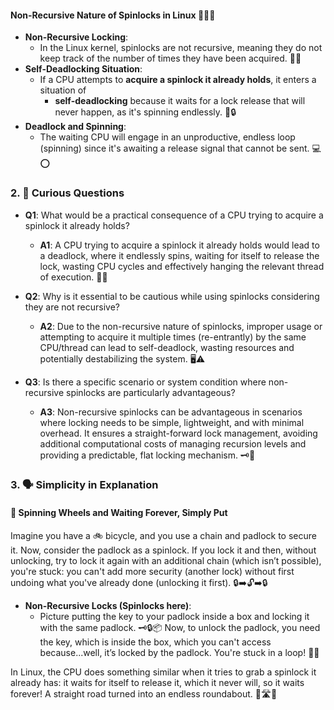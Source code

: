 #### Non-Recursive Nature of Spinlocks in Linux 🔄🚫📘

- **Non-Recursive Locking**:
  - In the Linux kernel, spinlocks are not recursive, meaning they do not keep track of the number of times they have been acquired. 🛑🔄
- **Self-Deadlocking Situation**:
  - If a CPU attempts to **acquire a spinlock it already holds**, it enters a situation of 
    - **self-deadlocking** because it waits for a lock release that will never happen, as it's spinning endlessly. 🔄🔒
- **Deadlock and Spinning**:
  - The waiting CPU will engage in an unproductive, endless loop (spinning) since it's awaiting a release signal that cannot be sent. 💻⭕

### 2. 🤔 Curious Questions 

- **Q1**: What would be a practical consequence of a CPU trying to acquire a spinlock it already holds?
  - **A1**: A CPU trying to acquire a spinlock it already holds would lead to a deadlock, where it endlessly spins, waiting for itself to release the lock, wasting CPU cycles and effectively hanging the relevant thread of execution. 🔄🚫

- **Q2**: Why is it essential to be cautious while using spinlocks considering they are not recursive?
  - **A2**: Due to the non-recursive nature of spinlocks, improper usage or attempting to acquire it multiple times (re-entrantly) by the same CPU/thread can lead to self-deadlock, wasting resources and potentially destabilizing the system. 🖥️⚠️

- **Q3**: Is there a specific scenario or system condition where non-recursive spinlocks are particularly advantageous?
  - **A3**: Non-recursive spinlocks can be advantageous in scenarios where locking needs to be simple, lightweight, and with minimal overhead. It ensures a straight-forward lock management, avoiding additional computational costs of managing recursion levels and providing a predictable, flat locking mechanism. 🗝️🔄

### 3. 🗣️ Simplicity in Explanation 

#### 🔄 Spinning Wheels and Waiting Forever, Simply Put

Imagine you have a 🚲 bicycle, and you use a chain and padlock to secure it. Now, consider the padlock as a spinlock. If you lock it and then, without unlocking, try to lock it again with an additional chain (which isn’t possible), you're stuck: you can't add more security (another lock) without first undoing what you've already done (unlocking it first). 🔒➡️🔓➡️🔒

- **Non-Recursive Locks (Spinlocks here)**: 
  - Picture putting the key to your padlock inside a box and locking it with the same padlock. 🗝️🔒📦 Now, to unlock the padlock, you need the key, which is inside the box, which you can't access because...well, it’s locked by the padlock. You're stuck in a loop! 🔄😵
  
In Linux, the CPU does something similar when it tries to grab a spinlock it already has: it waits for itself to release it, which it never will, so it waits forever! A straight road turned into an endless roundabout. 🔄🛣️🚫
